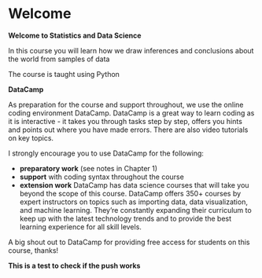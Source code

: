 # Welcome 

<b> Welcome to Statistics and Data Science </b>

In this course you will learn how we draw inferences and conclusions
about the world from samples of data

The course is taught using Python


<b>DataCamp</b>

As preparation for the course and support throughout, we use the
online coding environment DataCamp. DataCamp is a great way to learn
coding as it is interactive - it takes you through tasks step by step, offers you hints
and points out where you have made errors. There are also video
tutorials on key topics.

I strongly encourage you to use DataCamp for the following:

* **preparatory work** (see notes in Chapter 1)
* **support** with coding syntax throughout the course
* **extension work** DataCamp has data science courses that will take you
  beyond the scope of this course. DataCamp offers 350+ courses by expert instructors on topics such as importing data, data visualization, and machine learning. They’re constantly expanding their curriculum to keep up with the latest technology trends and to provide the best learning experience for all skill levels.

A big shout out to DataCamp for providing free access for students on
this course, thanks!


**This is a test to check if the push works** 